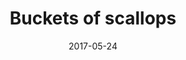 ---
title: Buckets of scallops
caption: Scallops are sorted into buckets
location: Shetland, UK
slug: /1705009
date: 2017-05-24
featuredImage: ./images/scallop-fishing-shetland-006.jpg
tags: ["Scallops", "Fishing", "Shetland", "UK"]
category: gallery
subject: In Action
---